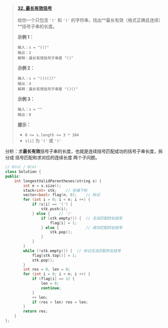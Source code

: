 > #### [32. 最长有效括号](https://leetcode.cn/problems/longest-valid-parentheses/)
>
> 
>
> 给你一个只包含 `'('` 和 `')'` 的字符串，找出**最长有效（格式正确且连续）**括号子串的长度。
>
>  
>
> **示例 1：**
>
> ```
> 输入：s = "(()"
> 输出：2
> 解释：最长有效括号子串是 "()"
> ```
>
> **示例 2：**
>
> ```
> 输入：s = ")()())"
> 输出：4
> 解释：最长有效括号子串是 "()()"
> ```
>
> **示例 3：**
>
> ```
> 输入：s = ""
> 输出：0
> ```
>
>  
>
> **提示：**
>
> - `0 <= s.length <= 3 * 104`
> - `s[i]` 为 `'('` 或 `')'`

分析：求**最长有效**括号子串的长度，也就是连续括号匹配成功的括号子串长度，拆分成 括号匹配和求对应的连续长度 两个子问题。

```cpp
// O(n) / O(n)
class Solution {
public:
    int longestValidParentheses(string s) {
        int n = s.size();
        stack<int> stk;    // 存储下标
        vector<bool> flag(n, 0);    // 标记
        for (int i = 0; i < n; i ++) {
            if (s[i] == '(') {
                stk.push(i);
            } else {    // ')'
                if (stk.empty()) {  // 无法匹配的右括号
                    flag[i] = 1;
                } else {            // 成功匹配的右括号
                    stk.pop();
                }
            }
        }
        while (!stk.empty()) {  // 标记无法匹配的左括号
            flag[stk.top()] = 1;
            stk.pop();
        }
        int res = 0, len = 0;
        for (int i = 0; i < n; i ++) {
            if (flag[i] == 1) {
                len = 0;
                continue;
            }
            ++ len;
            if (res < len) res = len;
        }
        return res;
    }
};
```

